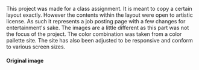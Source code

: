 This project was made for a class assignment. It is meant to copy a certain layout exactly. However the contents within the layout were open to artistic license. As such it represents a job posting page with a few changes for entertainment's sake. The images are a little different as this part was not the focus of the project. The color combination was taken from a color pallette site. The site has also been adjusted to be responsive and conform to various screen sizes.

<h4>Original image</h4>
